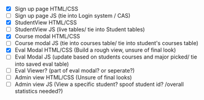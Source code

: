 - [x] Sign up page HTML/CSS
- [ ] Sign up page JS (tie into Login system / CAS)
- [x] StudentView HTML/CSS
- [ ] StudentView JS (live tables/ tie into Student tables)
- [x] Course modal HTML/CSS
- [ ] Course modal JS (tie into courses table/ tie into student's courses table)
- [x] Eval Modal HTML/CSS (Build a rough view, unsure of final look)
- [ ] Eval Modal JS (update based on students courses and major picked/ tie into saved eval table)
- [ ] Eval Viewer? (part of eval modal? or seperate?)
- [ ] Admin view HTML/CSS (Unsure of final looks)
- [ ] Admin view JS (View a specific student? spoof student id? /overall statistics needed?)
